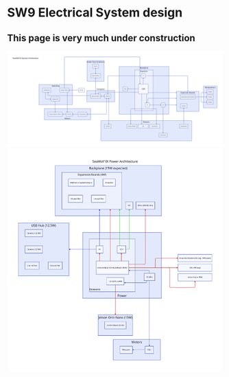 # SW9 Electrical System design
## This page is very much under construction

![General System Architecture](sw9-sys-architecture.svg)
![Power Architecture](sw9_pwr_architecture.svg)